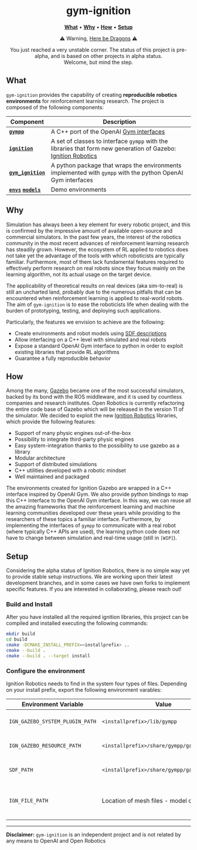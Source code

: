 <p align="center">
<h1 align="center">gym-ignition</h1>
</p>

<p align="center">
<b><a href="https://github.com/robotology/gym-ignition#what">What</a></b>
•
<b><a href="https://github.com/robotology/gym-ignition#why">Why</a></b>
•
<b><a href="https://github.com/robotology/gym-ignition#how">How</a></b>
•
<b><a href="https://github.com/robotology/gym-ignition#setup">Setup</a></b>
</p>

<p align="center">⚠️ Warning, <a href="https://en.wikipedia.org/wiki/Here_be_dragons">Here be Dragons</a> ⚠️</p>
<p align="center">You just reached a very unstable corner. The status of this project is pre-alpha, and is based on other projects in alpha status.<br/>Welcome, but mind the step. </p>

## What

`gym-ignition` provides the capability of creating **reproducible robotics environments** for reinforcement learning research. The project is composed of the following components:

| Component                                   | Description                                                  |
| ------------------------------------------- | ------------------------------------------------------------ |
| [**`gympp`**](gympp/)                       | A C++ port of the OpenAI [Gym interfaces](https://github.com/openai/gym/tree/master/gym) |
| [**`ignition`**](ignition/)                 | A set of classes to interface `gympp` with the libraries that form new generation of Gazebo: [Ignition Robotics](http://ignitionrobotics.org) |
| [**`gym_ignition`**](gym_ignition/)         | A python package that wraps the environments implemented with `gympp` with the python OpenAI Gym interfaces |
| [**`envs`**](envs/) [**`models`**](models/) | Demo environments                                            |

## Why

Simulation has always been a key element for every robotic project, and this is confirmed by the impressive amount of available open-source and commercial simulators.
In the past few years, the interest of the robotics community in the most recent advances of reinforcement learning research has steadily grown.
However, the ecosystem of RL applied to robotics does not take yet the advantage of the tools with which roboticists are typically familiar.
Furthermore, most of them lack fundamental features required to effectively perform research on real robots since they focus mainly on the learning algorithm, not its actual usage on the target device.

The applicability of theoretical results on real devices (aka sim-to-real) is still an uncharted land, probably due to the numerous pitfalls that can be encountered when reinforcement learning is applied to real-world robots.
The aim of `gym-ignition` is to ease the roboticists life when dealing with the burden of prototyping, testing, and deploying such applications.

Particularly, the features we envision to achieve are the following:

- Create environments and robot models using [SDF descriptions](http://sdformat.org)
- Allow interfacing on a C++ level with simulated and real robots
- Expose a standard OpenAI Gym interface to python in order to exploit existing libraries that provide RL algorithms
- Guarantee a fully reproducible behavior

## How

Among the many, [Gazebo](http://gazebosim.org) became one of the most successful simulators, backed by its bond with the ROS middleware, and it is used by countless companies and research institutes.
Open Robotics is currently refactoring the entire code base of Gazebo which will be released in the version 11 of the simulator.
We decided to exploit the new [Ignition Robotics](http://ignitionrobotics.org) libraries, which provide the following features:

- Support of many physic engines out-of-the-box
- Possibility to integrate third-party physic engines
- Easy system-integration thanks to the possibility to use gazebo as a library
- Modular architecture
- Support of distributed simulations
- C++ utilities developed with a robotic mindset
- Well maintained and packaged

The environments created for Ignition Gazebo are wrapped in a C++ interface inspired by OpenAI Gym.
We also provide python bindings to map this C++ interface to the OpenAI Gym interface.
In this way, we can reuse all the amazing frameworks that the reinforcement learning and machine learning communities developed over these years while providing to the researchers of these topics a familiar interface.
Furthermore, by implementing the interfaces of `gympp` to communicate with a real robot (where typically C++ APIs are used), the learning python code does not have to change between simulation and real-time usage (still in `[WIP]`).

## Setup

Considering the alpha status of Ignition Robotics, there is no simple way yet to provide stable setup instructions.
We are working upon their latest development branches, and in some cases we have own forks to implement specific features.
If you are interested in collaborating, please reach out!

### Build and Install

After you have installed all the required ignition libraries, this project can be compiled and installed executing the following commands:

```sh
mkdir build
cd build
cmake -DCMAKE_INSTALL_PREFIX=<installprefix> ..
cmake --build .
cmake --build . --target install
```

### Configure the environment

Ignition Robotics needs to find in the system four types of files. Depending on your install prefix, export the following environment varables:

| Environment Variable            | Value                                           | Description                                |
| ------------------------------- | ----------------------------------------------- | ------------------------------------------ |
| `IGN_GAZEBO_SYSTEM_PLUGIN_PATH` | `<installprefix>/lib/gympp`                     | Folder containing plugins                  |
| `IGN_GAZEBO_RESOURCE_PATH`      | `<installprefix>/share/gympp/gazebo/worlds`     | Folder containing `.world` files           |
| `SDF_PATH`                      | `<installprefix>/share/gympp/gazebo/models`     | Folders containing `sdf` models            |
| `IGN_FILE_PATH`                 | Location of mesh files - model dependent        | Folders searched to resolve `file://` URIs |

---

**Disclaimer:** `gym-ignition` is an independent project and is not related by any means to OpenAI and Open Robotics
